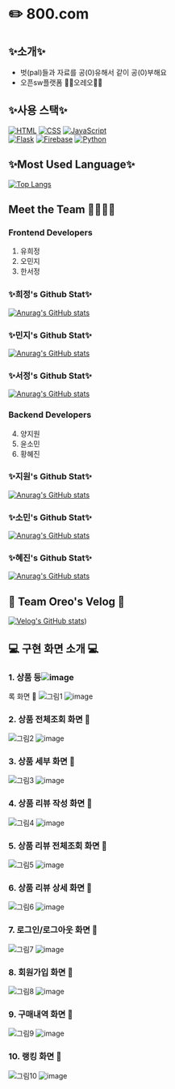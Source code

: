 # ✏️ 800.com

## ✨소개✨
- 벗(pal)들과 자료를 공(0)유해서 같이 공(0)부해요
- 오픈sw플랫폼 🤍🖤오레오🖤🤍 

## ✨사용 스택✨
[![HTML](https://img.shields.io/badge/HTML-5-orange)](https://developer.mozilla.org/en-US/docs/Web/HTML)
[![CSS](https://img.shields.io/badge/CSS-3-blue)](https://developer.mozilla.org/en-US/docs/Web/CSS)
[![JavaScript](https://img.shields.io/badge/JavaScript-ES6-yellow)](https://developer.mozilla.org/en-US/docs/Web/JavaScript)
<br>
[![Flask](https://img.shields.io/badge/Flask-2.0-green)](https://flask.palletsprojects.com/en/2.0.x/)
[![Firebase](https://img.shields.io/badge/Firebase-8.0.0-yellowgreen)](https://firebase.google.com/)
[![Python](https://img.shields.io/badge/Python-3.9.0-blue)](https://www.python.org/)

## ✨Most Used Language✨
[![Top Langs](https://github-readme-stats.vercel.app/api/top-langs/?username=tunaunnie)](https://github.com/anuraghazra/github-readme-stats)

## Meet the Team 👩‍💻👨‍💻
### Frontend Developers
1. 유희정
2. 오민지
3. 한서정
   
### ✨희정's Github Stat✨
[![Anurag's GitHub stats](https://github-readme-stats.vercel.app/api?username=didix2)](https://github.com/anuraghazra/github-readme-stats)

### ✨민지's Github Stat✨
[![Anurag's GitHub stats](https://github-readme-stats.vercel.app/api?username=oooooming)](https://github.com/anuraghazra/github-readme-stats)

### ✨서정's Github Stat✨
[![Anurag's GitHub stats](https://github-readme-stats.vercel.app/api?username=xseojungx)](https://github.com/anuraghazra/github-readme-stats)

### Backend Developers
4. 양지원
6. 윤소민
7. 황혜진

### ✨지원's Github Stat✨
[![Anurag's GitHub stats](https://github-readme-stats.vercel.app/api?username=tunaunnie)](https://github.com/anuraghazra/github-readme-stats)

### ✨소민's Github Stat✨
[![Anurag's GitHub stats](https://github-readme-stats.vercel.app/api?username=sominyun)](https://github.com/anuraghazra/github-readme-stats)

### ✨혜진's Github Stat✨
[![Anurag's GitHub stats](https://github-readme-stats.vercel.app/api?username=hyejin2234)](https://github.com/anuraghazra/github-readme-stats)


## 🖤 Team Oreo's Velog 🤍
[![Velog's GitHub stats](https://velog-readme-stats.vercel.app/api?name=didi_delos)](https://velog.io/@didi_delos))

## 💻 구현 화면 소개 💻
### 1. 상품 등![image](https://github.com/OSWP-Oreo/ewhamarket/assets/100738440/44b56d25-96be-4935-8307-4e463b2b2b68)
록 화면 🎈
![그림1](https://github.com/OSWP-Oreo/ewhamarket/assets/100738440/f7647c44-0f14-4888-815f-5a10fd2586b7)
![image](https://github.com/OSWP-Oreo/ewhamarket/assets/100738440/d55291d2-831f-40d7-ab7e-22c9bc3a23bb)

### 2. 상품 전체조회 화면 🎈
![그림2](https://github.com/OSWP-Oreo/ewhamarket/assets/100738440/8b1f8b21-085d-4f2b-a5f8-dd34d2f55729)
![image](https://github.com/OSWP-Oreo/ewhamarket/assets/100738440/d2b04ddb-a8e5-418f-8cbc-2952e1d72a44)


### 3. 상품 세부 화면 🎈
![그림3](https://github.com/OSWP-Oreo/ewhamarket/assets/100738440/aa09d09b-0f45-4176-8513-989f47a15402)
![image](https://github.com/OSWP-Oreo/ewhamarket/assets/100738440/1b976708-78f1-4fa8-8ba2-757e0875a46e)

### 4. 상품 리뷰 작성 화면 🎈
![그림4](https://github.com/OSWP-Oreo/ewhamarket/assets/100738440/3f457aae-6fb7-4d30-bfe1-14b9fa51df32)
![image](https://github.com/OSWP-Oreo/ewhamarket/assets/100738440/9ed852fa-5fe0-46e5-af0f-67de60f20747)

### 5. 상품 리뷰 전체조회 화면 🎈
![그림5](https://github.com/OSWP-Oreo/ewhamarket/assets/100738440/01cba660-d74c-4935-8014-c68a41dd608e)
![image](https://github.com/OSWP-Oreo/ewhamarket/assets/100738440/e364d051-791c-4db7-b867-93ecae880300)

### 6. 상품 리뷰 상세 화면 🎈
![그림6](https://github.com/OSWP-Oreo/ewhamarket/assets/100738440/ec285a51-401b-43ad-ad2b-43e97d285119)
![image](https://github.com/OSWP-Oreo/ewhamarket/assets/100738440/14c6ba47-e3a6-4a9b-b882-3b533630ea39)

### 7. 로그인/로그아웃 화면 🎈
![그림7](https://github.com/OSWP-Oreo/ewhamarket/assets/100738440/f204f1b2-a82d-4321-818b-62d5ef78530c)
![image](https://github.com/OSWP-Oreo/ewhamarket/assets/100738440/415bf675-3cf2-4c9e-907d-2dd78c2cb6a3)

### 8. 회원가입 화면 🎈
![그림8](https://github.com/OSWP-Oreo/ewhamarket/assets/100738440/85a75d76-24f7-43f9-98f3-d7dc52bda8db)
![image](https://github.com/OSWP-Oreo/ewhamarket/assets/100738440/d150b34f-7a65-4f69-9441-6cdf023f1113)

### 9. 구매내역 화면 🎈
![그림9](https://github.com/OSWP-Oreo/ewhamarket/assets/100738440/d5df1267-ebb2-49e6-8ce8-af707bfc2678)
![image](https://github.com/OSWP-Oreo/ewhamarket/assets/100738440/aa1ac376-6be2-47cd-a2b3-2e9e001ccf35)

### 10. 랭킹 화면 🎈
![그림10](https://github.com/OSWP-Oreo/ewhamarket/assets/100738440/aaefa7d4-32ec-4d31-855b-3c79aa8ce1fe)
![image](https://github.com/OSWP-Oreo/ewhamarket/assets/100738440/66df6582-5e3a-49c4-ad6a-fe6a457e612c)




